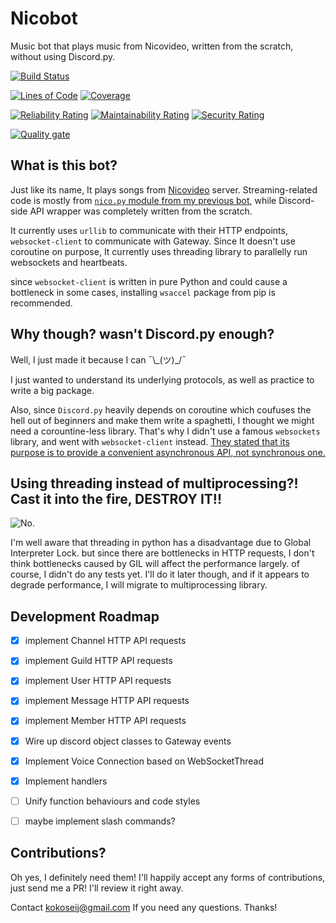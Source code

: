 # Nicobot
Music bot that plays music from Nicovideo, written from the scratch, without using Discord.py.

[![Build Status](https://jenkins.kokoseij.xyz/buildStatus/icon?job=NicoBot)](https://jenkins.kokoseij.xyz/job/NicoBot/)

[![Lines of Code](https://sonar.kokoseij.xyz/api/project_badges/measure?project=KokoseiJ_NicoBot&metric=ncloc)](https://sonar.kokoseij.xyz/dashboard?id=KokoseiJ_NicoBot) [![Coverage](https://sonar.kokoseij.xyz/api/project_badges/measure?project=KokoseiJ_NicoBot&metric=coverage)](https://sonar.kokoseij.xyz/dashboard?id=KokoseiJ_NicoBot) 

[![Reliability Rating](https://sonar.kokoseij.xyz/api/project_badges/measure?project=KokoseiJ_NicoBot&metric=reliability_rating)](https://sonar.kokoseij.xyz/dashboard?id=KokoseiJ_NicoBot) [![Maintainability Rating](https://sonar.kokoseij.xyz/api/project_badges/measure?project=KokoseiJ_NicoBot&metric=sqale_rating)](https://sonar.kokoseij.xyz/dashboard?id=KokoseiJ_NicoBot) [![Security Rating](https://sonar.kokoseij.xyz/api/project_badges/measure?project=KokoseiJ_NicoBot&metric=security_rating)](https://sonar.kokoseij.xyz/dashboard?id=KokoseiJ_NicoBot)

[![Quality gate](https://sonar.kokoseij.xyz/api/project_badges/quality_gate?project=KokoseiJ_NicoBot)](https://sonar.kokoseij.xyz/dashboard?id=KokoseiJ_NicoBot)

## What is this bot?
Just like its name, It plays songs from [Nicovideo](https://nicovideo.jp) server. Streaming-related code is mostly from [`nico.py` module from my previous bot](https://github.com/KokoseiJ/DiscordBot/blob/master/modules/nico.py), while Discord-side API wrapper was completely written from the scratch.

It currently uses `urllib` to communicate with their HTTP endpoints, `websocket-client` to communicate with Gateway. 
Since It doesn't use coroutine on purpose, It currently uses threading library to parallelly run websockets and heartbeats.

since `websocket-client` is written in pure Python and could cause a bottleneck in some cases, installing `wsaccel` package from pip is recommended.

## Why though? wasn't Discord.py enough?
Well, I just made it because I can ¯\\\_(ツ)\_/¯

I just wanted to understand its underlying protocols, as well as practice to write a big package.

Also, since `Discord.py` heavily depends on coroutine which coufuses the hell out of beginners and make them write a spaghetti,
I thought we might need a corountine-less library. That's why I didn't use a famous `websockets` library, and went with `websocket-client` instead. [They stated that its purpose is to provide a convenient asynchronous API, not synchronous one.](https://github.com/aaugustin/websockets/issues/173)

## Using threading instead of multiprocessing?! Cast it into the fire, DESTROY IT!!
![No.](https://media1.tenor.com/images/27364728e09d58e670154b50a59ca9c8/tenor.gif?itemid=5743603)

I'm well aware that threading in python has a disadvantage due to Global Interpreter Lock. but since there are bottlenecks in HTTP requests, I don't think bottlenecks caused by GIL will affect the performance largely. of course, I didn't do any tests yet. I'll do it later though, and if it appears to degrade performance, I will migrate to multiprocessing library.

## Development Roadmap
- [x] implement Channel HTTP API requests

- [x] implement Guild HTTP API requests

- [x] implement User HTTP API requests

- [x] implement Message HTTP API requests

- [x] implement Member HTTP API requests

- [x] Wire up discord object classes to Gateway events

- [x] Implement Voice Connection based on WebSocketThread

- [x] Implement handlers

- [ ] Unify function behaviours and code styles

- [ ] maybe implement slash commands?

## Contributions?
Oh yes, I definitely need them! I'll happily accept any forms of contributions, just send me a PR! I'll review it right away.

Contact kokoseij@gmail.com If you need any questions. Thanks!
